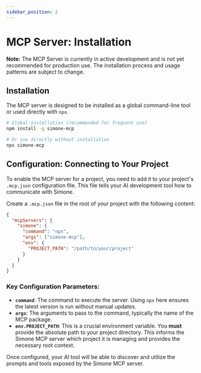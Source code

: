 ```yaml
---
sidebar_position: 2
---
```


# MCP Server: Installation

**Note:** The MCP Server is currently in active development and is not yet recommended for production use. The installation process and usage patterns are subject to change.

## Installation

The MCP server is designed to be installed as a global command-line tool or used directly with `npx`.

```bash
# Global installation (recommended for frequent use)
npm install -g simone-mcp

# Or use directly without installation
npx simone-mcp
```

## Configuration: Connecting to Your Project

To enable the MCP server for a project, you need to add it to your project's `.mcp.json` configuration file. This file tells your AI development tool how to communicate with Simone.

Create a `.mcp.json` file in the root of your project with the following content:

```json
{
  "mcpServers": {
    "simone": {
      "command": "npx",
      "args": ["simone-mcp"],
      "env": {
        "PROJECT_PATH": "/path/to/your/project"
      }
    }
  }
}
```

### Key Configuration Parameters:

*   **`command`**: The command to execute the server. Using `npx` here ensures the latest version is run without manual updates.
*   **`args`**: The arguments to pass to the command, typically the name of the MCP package.
*   **`env.PROJECT_PATH`**: This is a crucial environment variable. You **must** provide the absolute path to your project directory. This informs the Simone MCP server which project it is managing and provides the necessary root context.

Once configured, your AI tool will be able to discover and utilize the prompts and tools exposed by the Simone MCP server.